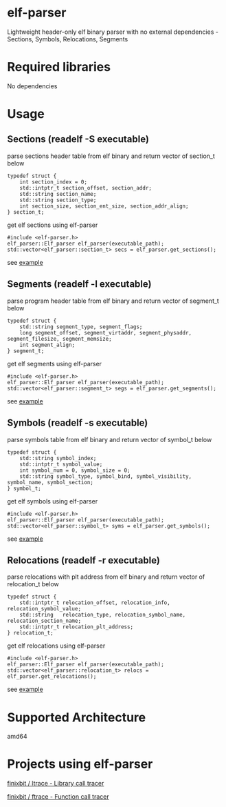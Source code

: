 # elf-parser
Lightweight header-only elf binary parser with no external dependencies - Sections, Symbols, Relocations, Segments 

# Required libraries
No dependencies

# Usage

## Sections (readelf -S executable)
parse sections header table from elf binary and return vector of section_t below

```
typedef struct {
    int section_index = 0; 
    std::intptr_t section_offset, section_addr;
    std::string section_name;
    std::string section_type; 
    int section_size, section_ent_size, section_addr_align;
} section_t;
```

get elf sections using elf-parser

```
#include <elf-parser.h>
elf_parser::Elf_parser elf_parser(executable_path);
std::vector<elf_parser::section_t> secs = elf_parser.get_sections();
```
see [example](examples/sections.cc)

## Segments (readelf -l executable)
parse program header table from elf binary and return vector of segment_t below

```
typedef struct {
    std::string segment_type, segment_flags;
    long segment_offset, segment_virtaddr, segment_physaddr, segment_filesize, segment_memsize;
    int segment_align;
} segment_t;
```

get elf segments using elf-parser

```
#include <elf-parser.h>
elf_parser::Elf_parser elf_parser(executable_path);
std::vector<elf_parser::segment_t> segs = elf_parser.get_segments();
```
see [example](examples/segments.cc)

## Symbols (readelf -s executable)
parse symbols table from elf binary and return vector of symbol_t below

```
typedef struct {
    std::string symbol_index;
    std::intptr_t symbol_value;
    int symbol_num = 0, symbol_size = 0;
    std::string symbol_type, symbol_bind, symbol_visibility, symbol_name, symbol_section;      
} symbol_t;
```

get elf symbols using elf-parser

```
#include <elf-parser.h>
elf_parser::Elf_parser elf_parser(executable_path);
std::vector<elf_parser::symbol_t> syms = elf_parser.get_symbols();
```
see [example](examples/symbols.cc)

## Relocations (readelf -r executable)
parse relocations with plt address from elf binary and return vector of relocation_t below

```
typedef struct {
    std::intptr_t relocation_offset, relocation_info, relocation_symbol_value;
    std::string   relocation_type, relocation_symbol_name, relocation_section_name;
    std::intptr_t relocation_plt_address;
} relocation_t;
```

get elf relocations using elf-parser

```
#include <elf-parser.h>
elf_parser::Elf_parser elf_parser(executable_path);
std::vector<elf_parser::relocation_t> relocs = elf_parser.get_relocations();
```
see [example](examples/relocations.cc)


# Supported Architecture
amd64

# Projects using elf-parser
[finixbit / ltrace - Library call tracer](http://github.com/finixbit/ltrace)

[finixbit / ftrace - Function call tracer](http://github.com/finixbit/ftrace)

